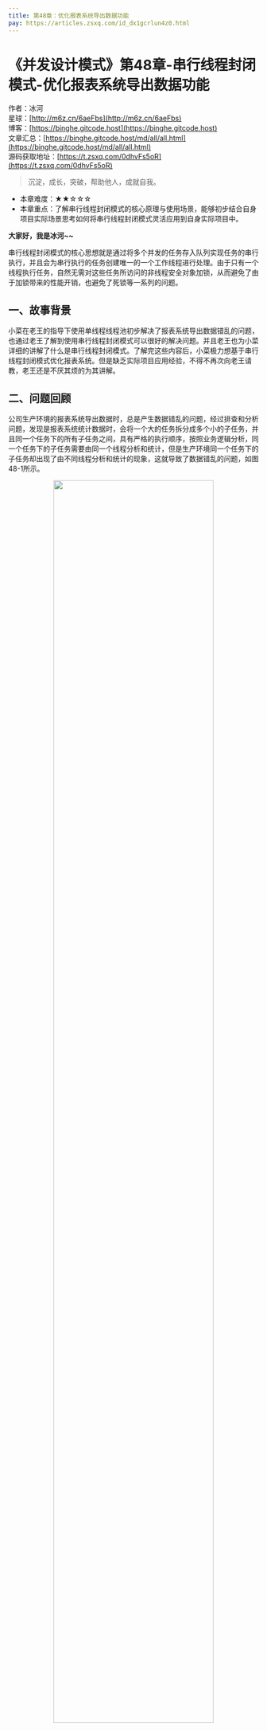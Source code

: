 ```yaml
---
title: 第48章：优化报表系统导出数据功能
pay: https://articles.zsxq.com/id_dx1gcrlun4z0.html
---
```


# 《并发设计模式》第48章-串行线程封闭模式-优化报表系统导出数据功能

作者：冰河
<br/>星球：[http://m6z.cn/6aeFbs](http://m6z.cn/6aeFbs)
<br/>博客：[https://binghe.gitcode.host](https://binghe.gitcode.host)
<br/>文章汇总：[https://binghe.gitcode.host/md/all/all.html](https://binghe.gitcode.host/md/all/all.html)
<br/>源码获取地址：[https://t.zsxq.com/0dhvFs5oR](https://t.zsxq.com/0dhvFs5oR)

> 沉淀，成长，突破，帮助他人，成就自我。

* 本章难度：★★☆☆☆
* 本章重点：了解串行线程封闭模式的核心原理与使用场景，能够初步结合自身项目实际场景思考如何将串行线程封闭模式灵活应用到自身实际项目中。

**大家好，我是冰河~~**

串行线程封闭模式的核心思想就是通过将多个并发的任务存入队列实现任务的串行执行，并且会为串行执行的任务创建唯一的一个工作线程进行处理。由于只有一个线程执行任务，自然无需对这些任务所访问的非线程安全对象加锁，从而避免了由于加锁带来的性能开销，也避免了死锁等一系列的问题。

## 一、故事背景

小菜在老王的指导下使用单线程线程池初步解决了报表系统导出数据错乱的问题，也通过老王了解到使用串行线程封闭模式可以很好的解决问题。并且老王也为小菜详细的讲解了什么是串行线程封闭模式。了解完这些内容后，小菜极力想基于串行线程封闭模式优化报表系统。但是缺乏实际项目应用经验，不得不再次向老王请教，老王还是不厌其烦的为其讲解。

## 二、问题回顾

公司生产环境的报表系统导出数据时，总是产生数据错乱的问题，经过排查和分析问题，发现是报表系统统计数据时，会将一个大的任务拆分成多个小的子任务，并且同一个任务下的所有子任务之间，具有严格的执行顺序，按照业务逻辑分析，同一个任务下的子任务需要由同一个线程分析和统计，但是生产环境同一个任务下的子任务却出现了由不同线程分析和统计的现象，这就导致了数据错乱的问题，如图48-1所示。

<div align="center">
    <img src="https://binghe.gitcode.host/assets/images/core/concurrent/2023-11-03-003.png?raw=true" width="80%">
    <br/>
</div>

以上图中的任务A为例，假设任务A下有子任务A-1和子任务A-2两个子任务，子任务A-1和子任务A-2的执行有着严格的执行顺序，也就是说必须执行完子任务A-1，得出结果数据后，再执行子任务A-2。但是，此时却出现了线程A执行子任务A-1，线程C执行子任务A-2的情况，由于无法保证线程A和线程C的执行顺序，此时就会出现数据错乱的问题。

## 三、初步解决

为了保证按照严格的顺序执行每个任务下的子任务，需要将这些任务放到同一个线程中执行，这样不仅能够按照严格的顺序执行任务，也能够避免由于多线程加锁带来的开销。使用线程池初步解决问题的流程如图48-2所示。

<div align="center">
    <img src="https://binghe.gitcode.host/assets/images/core/concurrent/2023-11-04-001.png?raw=true" width="80%">
    <br/>
</div>

可以看到，使用只有一个线程的线程池执行所有任务，不仅能够保证每个任务的执行顺序，还能避免由于多线程之间的加锁带来的性能开销问题。

## 四、串行线程封闭模式流程

使用串行线程封闭模式时，会将多个并发执行的任务存入队列实现任务的串行执行，并且会为串行执行的任务创建唯一的一个工作线程进行处理，如图48-3所示。

## 查看全文

加入[冰河技术](http://m6z.cn/6aeFbs)知识星球，解锁完整技术文章与完整代码